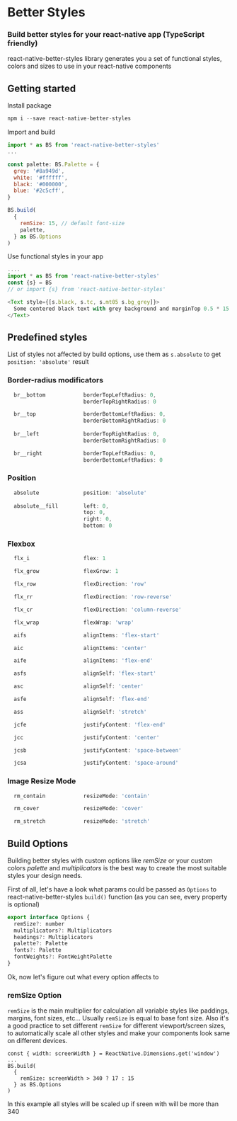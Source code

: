 # Better Styles
### Build better styles for your react-native app (TypeScript friendly)

react-native-better-styles library generates you a set of functional styles, colors and sizes to use in your react-native components



## Getting started

Install package

```javascript
npm i --save react-native-better-styles
```


Import and build
```javascript
import * as BS from 'react-native-better-styles'
...

const palette: BS.Palette = {
  grey: '#8a949d',
  white: '#ffffff',
  black: '#000000',
  blue: '#2c5cff',
}

BS.build(
  {
    remSize: 15, // default font-size
    palette,
  } as BS.Options
)

```

Use functional styles in your app
```javascript
....
import * as BS from 'react-native-better-styles'
const {s} = BS
// or import {s} from 'react-native-better-styles'

<Text style={[s.black, s.tc, s.mt05 s.bg_grey]}>
  Some centered black text with grey background and marginTop 0.5 * 15 (remSize)
</Text>

```



## Predefined styles
List of styles not affected by build options, use them as `s.absolute` to get `position: 'absolute'` result


### Border-radius modificators
```javascript
  br__bottom            borderTopLeftRadius: 0,
                        borderTopRightRadius: 0

  br__top               borderBottomLeftRadius: 0,
                        borderBottomRightRadius: 0
                        
  br__left              borderTopRightRadius: 0,
                        borderBottomRightRadius: 0

  br__right             borderTopLeftRadius: 0,
                        borderBottomLeftRadius: 0

```


### Position
```javascript
  absolute              position: 'absolute'
    
  absolute__fill        left: 0,
                        top: 0,
                        right: 0,
                        bottom: 0

```


### Flexbox
```javascript
  flx_i                 flex: 1

  flx_grow              flexGrow: 1

  flx_row               flexDirection: 'row'

  flx_rr                flexDirection: 'row-reverse'

  flx_cr                flexDirection: 'column-reverse'

  flx_wrap              flexWrap: 'wrap'

  aifs                  alignItems: 'flex-start'

  aic                   alignItems: 'center'

  aife                  alignItems: 'flex-end'

  asfs                  alignSelf: 'flex-start'

  asc                   alignSelf: 'center'

  asfe                  alignSelf: 'flex-end'

  ass                   alignSelf: 'stretch'

  jcfe                  justifyContent: 'flex-end'

  jcc                   justifyContent: 'center'

  jcsb                  justifyContent: 'space-between'

  jcsa                  justifyContent: 'space-around'

```


### Image Resize Mode
```javascript
  rm_contain            resizeMode: 'contain'

  rm_cover              resizeMode: 'cover'

  rm_stretch            resizeMode: 'stretch'

```



## Build Options
Building better styles with custom options like _remSize_ or your custom colors _palette_ and _multiplicators_ is the best way to create the most suitable styles your design needs.

First of all, let's have a look what params could be passed as `Options` to react-native-better-styles `build()` function (as you can see, every property is optional)

```javascript
export interface Options {
  remSize?: number
  multiplicators?: Multiplicators
  headings?: Multiplicators
  palette?: Palette
  fonts?: Palette
  fontWeights?: FontWeightPalette
}
```

Ok, now let's figure out what every option affects to

### remSize Option

`remSize` is the main multiplier for calculation all variable styles like paddings, margins, font sizes, etc... Usually `remSize` is equal to base font size. Also it's a good practice to set different `remSize` for different viewport/screen sizes, to automatically scale all other styles and make your components look same on different devices.

```
const { width: screenWidth } = ReactNative.Dimensions.get('window')
...
BS.build(
  {
    remSize: screenWidth > 340 ? 17 : 15
  } as BS.Options
)
```
In this example all styles will be scaled up if sreen with will be more than 340


